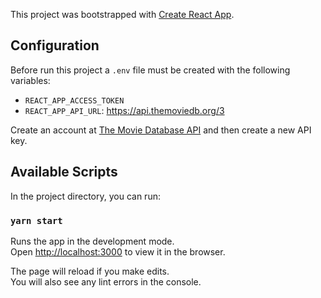 This project was bootstrapped with [Create React App](https://github.com/facebook/create-react-app).

## Configuration

Before run this project a `.env` file must be created with the following variables:<br />

- `REACT_APP_ACCESS_TOKEN`
- `REACT_APP_API_URL`: https://api.themoviedb.org/3

Create an account at [The Movie Database API](https://developers.themoviedb.org/3/getting-started/introduction) and then create a new API key.

## Available Scripts

In the project directory, you can run:

### `yarn start`

Runs the app in the development mode.<br />
Open [http://localhost:3000](http://localhost:3000) to view it in the browser.

The page will reload if you make edits.<br />
You will also see any lint errors in the console.
